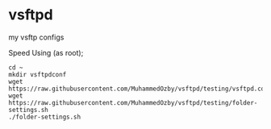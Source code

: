# vsftpd
 my vsftp configs

Speed Using (as root);

```shell
cd ~
mkdir vsftpdconf
wget https://raw.githubusercontent.com/MuhammedOzby/vsftpd/testing/vsftpd.conf
wget https://raw.githubusercontent.com/MuhammedOzby/vsftpd/testing/folder-settings.sh
./folder-settings.sh 
```

